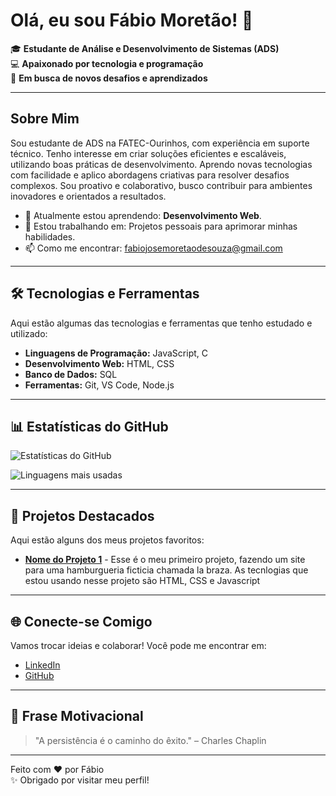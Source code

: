 # Olá, eu sou Fábio Moretão! 👋

🎓 **Estudante de Análise e Desenvolvimento de Sistemas (ADS)**  
💻 **Apaixonado por tecnologia e programação**  
🚀 **Em busca de novos desafios e aprendizados**

---

## Sobre Mim

Sou estudante de ADS na FATEC-Ourinhos, com experiência em suporte técnico. Tenho interesse em criar soluções eficientes e escaláveis, utilizando boas práticas de desenvolvimento. Aprendo novas tecnologias com facilidade e aplico abordagens criativas para resolver desafios complexos. Sou proativo e colaborativo, busco contribuir para ambientes inovadores e orientados a resultados.

- 🌱 Atualmente estou aprendendo: **Desenvolvimento Web**.
- 🔭 Estou trabalhando em: Projetos pessoais para aprimorar minhas habilidades.
- 📫 Como me encontrar: [fabiojosemoretaodesouza@gmail.com](mailto:fabiojosemoretaodesouza@gmail.com)

---

## 🛠️ Tecnologias e Ferramentas

Aqui estão algumas das tecnologias e ferramentas que tenho estudado e utilizado:

- **Linguagens de Programação:** JavaScript, C
- **Desenvolvimento Web:** HTML, CSS
- **Banco de Dados:** SQL
- **Ferramentas:** Git, VS Code, Node.js

---

## 📊 Estatísticas do GitHub

![Estatísticas do GitHub](https://github-readme-stats.vercel.app/api?username=fabiomoretao&show_icons=true&theme=radical)

![Linguagens mais usadas](https://github-readme-stats.vercel.app/api/top-langs/?username=fabiomoretao&layout=compact&theme=radical)

---

## 🚀 Projetos Destacados

Aqui estão alguns dos meus projetos favoritos:

- **[Nome do Projeto 1](https://github.com/fabiomoretao/la-braza-hamburgueria)** - Esse é o meu primeiro projeto, fazendo um site para uma hamburgueria ficticia chamada la braza. As tecnlogias que estou usando nesse projeto são HTML, CSS e Javascript
  
---

## 🌐 Conecte-se Comigo

Vamos trocar ideias e colaborar! Você pode me encontrar em:

- [LinkedIn](https://www.linkedin.com/in/fábio-josé-moretão-de-souza)
- [GitHub](https://github.com/fabiomoretao)

---

## 📌 Frase Motivacional

> "A persistência é o caminho do êxito." – Charles Chaplin

---

Feito com ❤️ por Fábio  
✨ Obrigado por visitar meu perfil!

